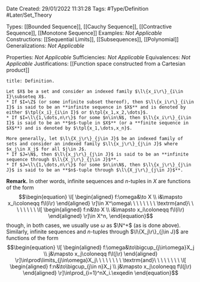 <div class="topSpace"></div>

Date Created: 29/01/2022 11:31:28
Tags: #Type/Definition #Later/Set_Theory

Types: [[Bounded Sequence]], [[Cauchy Sequence]], [[Contractive Sequence]], [[Monotone Sequence]]
Examples: _Not Applicable_
Constructions: [[Sequential Limits]], [[Subsequences]], [[Polynomial]]
Generalizations: _Not Applicable_

Properties: _Not Applicable_
Sufficiencies: _Not Applicable_
Equivalences: _Not Applicable_
Justifications: [[Function space constructed from a Cartesian product]]

``` ad-Definition
title: Definition.

Let $X$ be a set and consider an indexed family $\l\{x_i\r\}_{i\in I}\subseteq X$.
* If $I=\Z$ (or some infinite subset thereof), then $\l\{x_i\r\}_{i\in I}$ is said to be an **infinite sequence in $X$** and is denoted by either $\tpl{x_i}_{i\in I}$ or $\tpl{x_1,x_2,\dots}$.
* If $I=\l\{1,\dots,n\r\}$ for some $n\in\N$, then $\l\{x_i\r\}_{i\in I}$ is said to be an **$n$-tuple in $X$** (or a **finite sequence in $X$**) and is denoted by $\tpl{x_1,\dots,x_n}$.

More generally, let $\l\{X_j\r\}_{j\in J}$ be an indexed family of sets and consider an indexed family $\l\{x_j\r\}_{j\in J}$ where $x_j\in X_j$ for all $j\in J$.
* If $J=\N$, then $\l\{x_j\r\}_{j\in J}$ is said to be an **infinite sequence through $\l\{X_j\r\}_{j\in J}$**.
* If $J=\l\{1,\dots,n\r\}$ for some $n\in\N$, then $\l\{x_j\r\}_{j\in J}$ is said to be an **$n$-tuple through $\l\{X_j\r\}_{j\in J}$**.

```

<b>Remark.</b> In other words, infinite sequences and $n$-tuples in $X$ are functions of the form
$$\begin{equation}
    \l[
        \begin{aligned}
            f:\omega&\to X \\
            i&\mapsto x_i\coloneqq f\l(i\r)
        \end{aligned}
    \r]\in X^\omega\ \ \ \ \ \ \ \ \textrm{and}\ \ \ \ \ \ \ \ 
    \l[
        \begin{aligned}
            f:n&\to X \\
            i&\mapsto x_i\coloneqq f\l(i\r)
        \end{aligned}
    \r]\in X^n,
\end{equation}$$
though, in both cases, we usually use $\omega$ as $\N^+$ (as is done above). Similarly, infinite sequences and $n$-tuples through $\l\{X_j\r\}_{j\in J}$ are functions of the form
$$\begin{equation}
    \l[
        \begin{aligned}
            f:\omega&\to\bigcup_{j\in\omega}X_j \\
            j&\mapsto x_j\coloneqq f\l(j\r)
        \end{aligned}
    \r]\in\prod\limits_{j\in\omega}X_j\ \ \ \ \ \ \ \ \textrm{and}\ \ \ \ \ \ \ \ 
    \l[
        \begin{aligned}
            f:n&\to\bigcup_{j\in n}X_j \\
            j&\mapsto x_j\coloneqq f\l(j\r)
        \end{aligned}
    \r]\in\prod_{i=1}^nX_i.\exqedin
\end{equation}$$
